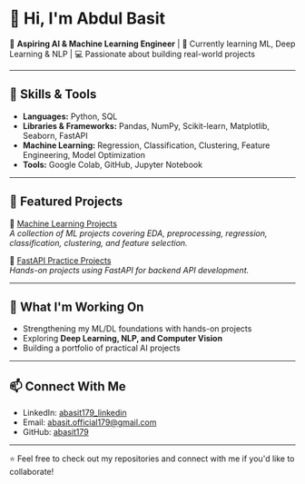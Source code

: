 # 👋 Hi, I'm Abdul Basit

🚀 **Aspiring AI & Machine Learning Engineer** | 🌱 Currently learning ML, Deep Learning & NLP | 💻 Passionate about building real-world projects

---

## 🔧 Skills & Tools
- **Languages:** Python, SQL
- **Libraries & Frameworks:** Pandas, NumPy, Scikit-learn, Matplotlib, Seaborn, FastAPI
- **Machine Learning:** Regression, Classification, Clustering, Feature Engineering, Model Optimization
- **Tools:** Google Colab, GitHub, Jupyter Notebook

---

## 📂 Featured Projects
🔹 [Machine Learning Projects](https://github.com/abasit179/machine-learning-projects)  
*A collection of ML projects covering EDA, preprocessing, regression, classification, clustering, and feature selection.*

🔹 [FastAPI Practice Projects](https://github.com/abasit179/fastapi-practice-projects)  
*Hands-on projects using FastAPI for backend API development.*

---

## 🌱 What I'm Working On
- Strengthening my ML/DL foundations with hands-on projects
- Exploring **Deep Learning, NLP, and Computer Vision**
- Building a portfolio of practical AI projects

---

## 📫 Connect With Me
- LinkedIn: [abasit179_linkedin](https://www.linkedin.com/in/abasit179?utm_source=share&utm_campaign=share_via&utm_content=profile&utm_medium=android_app)
- Email: abasit.official179@gmail.com
- GitHub: [abasit179](https://github.com/abasit179)

---

⭐️ Feel free to check out my repositories and connect with me if you'd like to collaborate!
